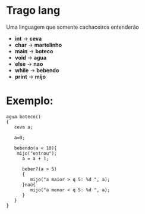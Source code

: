 # Trago lang

Uma linguagem que somente cachaceiros entenderão

* **int**  ->  **ceva**
* **char**  ->  **martelinho** 
* **main**  ->  **boteco**
* **void**  ->  **agua**
* **else**  ->  **nao**
* **while** -> **bebendo**
* **print** -> **mijo**

# Exemplo:
``` 
agua boteco()
{
   ceva a;
   
   a=0;

   bebendo(a < 10){
   	mijo("entrou");
      a = a + 1;

      beber?(a > 5)
      {
         mijo("a maior > q 5: %d ", a);
      }nao{
         mijo("a menor < q 5: %d ", a);
      }
   } 
}   
``` 